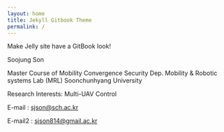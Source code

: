 ```yaml
---
layout: home
title: Jekyll Gitbook Theme
permalink: /
---
```


Make Jelly site have a GitBook look!



Soojung Son

Master Course of Mobility Convergence Security Dep.
Mobility & Robotic systems Lab (MRL)
Soonchunhyang University

Research Interests: Multi-UAV Control



E-mail : sjson@sch.ac.kr

E-mail2 : sjson814@gmail.ac.kr
